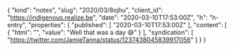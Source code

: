 {
  "kind": "notes",
  "slug": "2020/03/8ojhu",
  "client_id": "https://indigenous.realize.be",
  "date": "2020-03-10T17:53:00Z",
  "h": "h-entry",
  "properties": {
    "published": [
      "2020-03-10T17:53:00Z"
    ],
    "content": [
      {
        "html": "",
        "value": "Well that was a day 😅"
      }
    ],
    "syndication": [
      "https://twitter.com/JamieTanna/status/1237438045839917056"
    ]
  }
}
